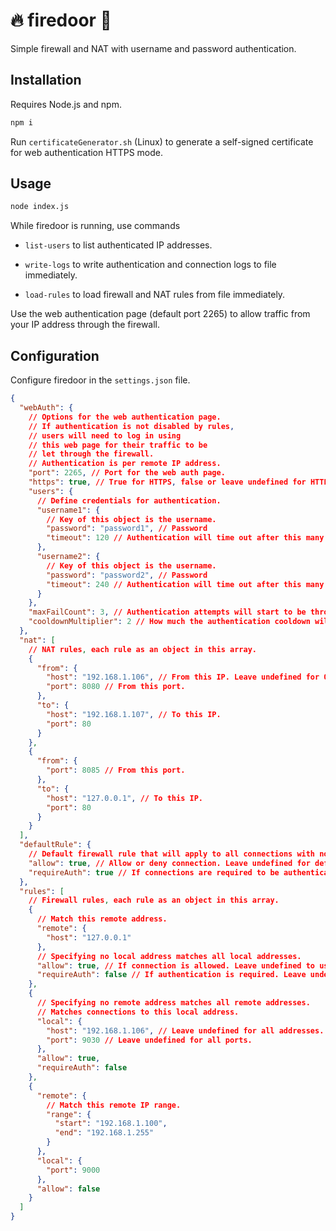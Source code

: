 # :fire: firedoor :door:

Simple firewall and NAT with username and password authentication.

## Installation

Requires Node.js and npm.

```sh
npm i
```

Run `certificateGenerator.sh` (Linux) to generate a self-signed certificate for web authentication HTTPS mode. 

## Usage

```sh
node index.js
```

While firedoor is running, use commands

* `list-users` to list authenticated IP addresses.

* `write-logs` to write authentication and connection logs to file immediately.

* `load-rules` to load firewall and NAT rules from file immediately.

Use the web authentication page (default port 2265) to allow traffic from your IP address through the firewall.

## Configuration

Configure firedoor in the `settings.json` file.

```json
{
  "webAuth": {
    // Options for the web authentication page.
    // If authentication is not disabled by rules,
    // users will need to log in using
    // this web page for their traffic to be
    // let through the firewall.
    // Authentication is per remote IP address.
    "port": 2265, // Port for the web auth page.
    "https": true, // True for HTTPS, false or leave undefined for HTTP.
    "users": {
      // Define credentials for authentication.
      "username1": {
        // Key of this object is the username.
        "password": "password1", // Password
        "timeout": 120 // Authentication will time out after this many seconds (default 240).
      },
      "username2": {
        // Key of this object is the username.
        "password": "password2", // Password
        "timeout": 240 // Authentication will time out after this many seconds (default 240).
      }
    },
    "maxFailCount": 3, // Authentication attempts will start to be throttled after this many failed attempts. Leave undefined for default (3).
    "cooldownMultiplier": 2 // How much the authentication cooldown will increase. Leave undefined for default (2).
  },
  "nat": [
    // NAT rules, each rule as an object in this array.
    {
      "from": {
        "host": "192.168.1.106", // From this IP. Leave undefined for 0.0.0.0
        "port": 8080 // From this port.
      },
      "to": {
        "host": "192.168.1.107", // To this IP.
        "port": 80
      }
    },
    {
      "from": {
        "port": 8085 // From this port.
      },
      "to": {
        "host": "127.0.0.1", // To this IP.
        "port": 80
      }
    }
  ],
  "defaultRule": {
    // Default firewall rule that will apply to all connections with no other firewall rules.
    "allow": true, // Allow or deny connection. Leave undefined for default (true).
    "requireAuth": true // If connections are required to be authenticated via web auth page first. Leave undefined for default (false).
  },
  "rules": [
    // Firewall rules, each rule as an object in this array.
    {
      // Match this remote address.
      "remote": {
        "host": "127.0.0.1"
      },
      // Specifying no local address matches all local addresses.
      "allow": true, // If connection is allowed. Leave undefined to use defaultRule.
      "requireAuth": false // If authentication is required. Leave undefined to use defaultRule.
    },
    {
      // Specifying no remote address matches all remote addresses.
      // Matches connections to this local address.
      "local": {
        "host": "192.168.1.106", // Leave undefined for all addresses.
        "port": 9030 // Leave undefined for all ports.
      },
      "allow": true,
      "requireAuth": false
    },
    {
      "remote": {
        // Match this remote IP range.
        "range": {
          "start": "192.168.1.100",
          "end": "192.168.1.255"
        }
      },
      "local": {
        "port": 9000
      },
      "allow": false
    }
  ]
}
```